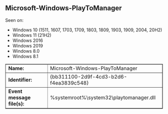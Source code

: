 ## Microsoft-Windows-PlayToManager

Seen on:
* Windows 10 (1511, 1607, 1703, 1709, 1803, 1809, 1903, 1909, 2004, 20H2)
* Windows 11 (21H2)
* Windows 2016
* Windows 2019
* Windows 8.0
* Windows 8.1

<table border="1" class="docutils">
  <tbody>
    <tr>
      <td><b>Name:</b></td>
      <td>Microsoft-Windows-PlayToManager</td>
    </tr>
    <tr>
      <td><b>Identifier:</b></td>
      <td>{bb311100-2d9f-4cd3-b2d6-f4ea3839c548}</td>
    </tr>
    <tr>
      <td><b>Event message file(s):</b></td>
      <td>%systemroot%\system32\playtomanager.dll</td>
    </tr>
  </tbody>
</table>

&nbsp;


